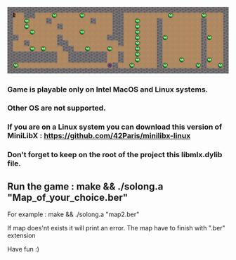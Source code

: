 ![Screenshot](screen.png)
### Game is playable only on Intel MacOS and Linux systems.
### Other OS are not supported.
### If you are on a Linux system you can download this version of MiniLibX : https://github.com/42Paris/minilibx-linux 
### Don't forget to keep on the root of the project this libmlx.dylib file.

## Run the game : make && ./solong.a "Map_of_your_choice.ber"
For example : make && ./solong.a "map2.ber"

If map does'nt exists it will print an error.
The map have to finish with ".ber" extension

Have fun :)
